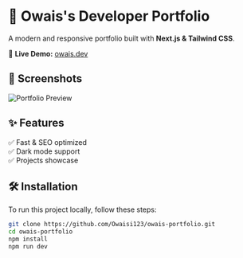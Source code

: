 # 🚀 Owais's Developer Portfolio  

A modern and responsive portfolio built with **Next.js & Tailwind CSS**.  

🔗 **Live Demo:** [owais.dev](https://portfolio-188.vercel.app/)  

## 📸 Screenshots  
![Portfolio Preview](https://your-image-link.com)  

## ✨ Features  
✅ Fast & SEO optimized  
✅ Dark mode support  
✅ Projects showcase  

## 🛠️ Installation  
To run this project locally, follow these steps:  

```bash
git clone https://github.com/Owaisi123/owais-portfolio.git
cd owais-portfolio
npm install
npm run dev
